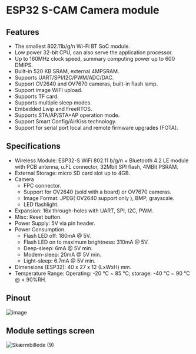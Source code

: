 # ESP32 S-CAM Camera module

## Features

* The smallest 802.11b/g/n Wi-Fi BT SoC module.
* Low power 32-bit CPU, can also serve the application processor.
* Up to 160MHz clock speed, summary computing power up to 600 DMIPS.
* Built-in 520 KB SRAM, external 4MPSRAM.
* Supports UART/SPI/I2C/PWM/ADC/DAC.
* Support OV2640 and OV7670 cameras, built-in flash lamp.
* Support image WiFI upload.
* Supports TF card.
* Supports multiple sleep modes.
* Embedded Lwip and FreeRTOS.
* Supports STA/AP/STA+AP operation mode.
* Support Smart Config/AirKiss technology.
* Support for serial port local and remote firmware upgrades (FOTA).

## Specifications

* Wireless Module: ESP32-S WiFi 802.11 b/g/n + Bluetooth 4.2 LE module with PCB antenna, u.FL connector, 32Mbit SPI flash, 4MBit PSRAM.
* External Storage: micro SD card slot up to 4GB.
* Camera
  * FPC connector.
  * Support for OV2640 (sold with a board) or OV7670 cameras.
  * Image Format: JPEG( OV2640 support only ), BMP, grayscale.
  * LED flashlight.
* Expansion: 16x through-holes with UART, SPI, I2C, PWM.
* Misc: Reset button.
* Power Supply: 5V via pin header.
* Power Consumption.
  * Flash LED off: 180mA @ 5V.
  * Flash LED on to maximum brightness: 310mA @ 5V.
  * Deep-sleep: 6mA @ 5V min.
  * Modem-sleep: 20mA @ 5V min.
  * Light-sleep: 6.7mA @ 5V min.
* Dimensions (ESP32): 40 x 27 x 12 (LxWxH) mm.
* Temperature Range: Operating: -20 ℃ ~ 85 ℃; storage: -40 ℃ ~ 90 ℃ @ < 90%RH.

## Pinout
![image](https://user-images.githubusercontent.com/44589560/195549429-37e73d4e-082c-44f9-8b3e-816c8f901346.png)

## Module settings screen
![Skærmbillede (9)](https://user-images.githubusercontent.com/44589560/195547686-b3e29914-a9de-4411-bbb5-09edee03b268.png)
